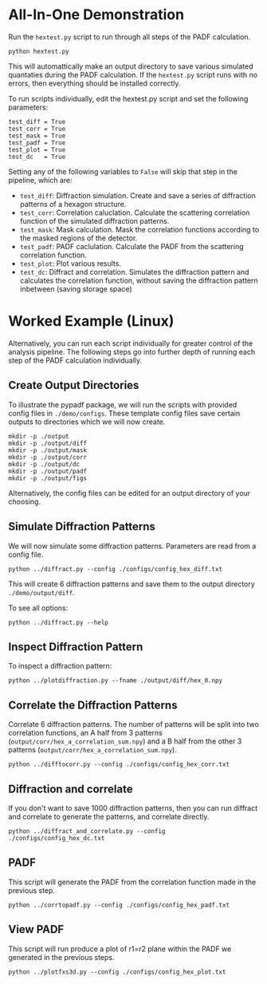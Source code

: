 # All-In-One Demonstration

Run the `hextest.py` script to run through all steps of the PADF calculation.

    python hextest.py

This will automattically make an output directory to save various simulated quantaties during the PADF calculation. If the `hextest.py` script runs with no errors, then everything should be installed correctly.


To run scripts individually, edit the hextest.py script and set the following parameters:
    
    test_diff = True
    test_corr = True
    test_mask = True
    test_padf = True
    test_plot = True
    test_dc   = True

Setting any of the following variables to `False` will skip that step in the pipeline, which are:

- `test_diff`: Diffraction simulation. Create and save a series of diffraction patterns of a hexagon structure.
- `test_corr`: Correlation caluclation. Calculate the scattering correlation function of the simulated diffraction patterns.
- `test_mask`: Mask calculation. Mask the correlation functions according to the masked regions of the detector.
- `test_padf`: PADF caclulation. Calculate the PADF from the scattering correlation function.
- `test_plot`: Plot various results.
- `test_dc`: Diffract and correlation. Simulates the diffraction pattern and calculates the correlation function, without saving the diffraction pattern inbetween (saving storage space)




# Worked Example (Linux)

Alternatively, you can run each script individually for greater control of the analysis pipeline. The following steps go into further depth of running each step of the PADF calculation individually.


## Create Output Directories 
To illustrate the pypadf package, we will run the scripts with provided config files in `./demo/configs`. These template config files save certain outputs to directories which we will now create.

    mkdir -p ./output
    mkdir -p ./output/diff
    mkdir -p ./output/mask
    mkdir -p ./output/corr
    mkdir -p ./output/dc
    mkdir -p ./output/padf
    mkdir -p ./output/figs


Alternatively, the config files can be edited for an output directory of your choosing.

## Simulate Diffraction Patterns

We will now simulate some diffraction patterns. Parameters are read from a config file.

    python ../diffract.py --config ./configs/config_hex_diff.txt

This will create 6 diffraction patterns and save them to the output directory `./demo/output/diff`. 

To see all options:
    
    python ../diffract.py --help


## Inspect Diffraction Pattern

To inspect a diffraction pattern:

    python ../plotdiffraction.py --fname ./output/diff/hex_0.npy

## Correlate the Diffraction Patterns

Correlate 6 diffraction patterns. The number of patterns will be split into two correlation functions, an A half from 3 patterns (`output/corr/hex_a_correlation_sum.npy`) and a B half from the other 3 patterns (`output/corr/hex_a_correlation_sum.npy`).

    python ../difftocorr.py --config ./configs/config_hex_corr.txt


## Diffraction and correlate

If you don't want to save 1000 diffraction patterns, then you can run diffract and correlate to generate the patterns, and correlate directly.

    python ../diffract_and_correlate.py --config ./configs/config_hex_dc.txt


## PADF

This script will generate the PADF from the correlation function made in the previous step.

    python ../corrtopadf.py --config ./configs/config_hex_padf.txt



## View PADF

This script will run produce a plot of r1=r2 plane within the PADF we generated in the previous steps.

    python ../plotfxs3d.py --config ./configs/config_hex_plot.txt





